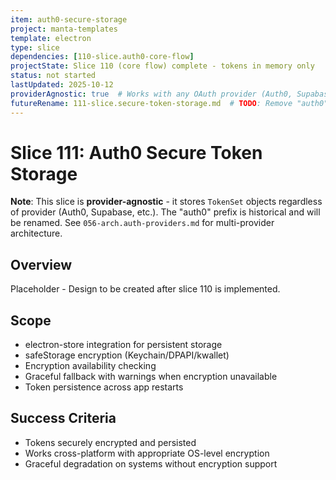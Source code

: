 ```yaml
---
item: auth0-secure-storage
project: manta-templates
template: electron
type: slice
dependencies: [110-slice.auth0-core-flow]
projectState: Slice 110 (core flow) complete - tokens in memory only
status: not started
lastUpdated: 2025-10-12
providerAgnostic: true  # Works with any OAuth provider (Auth0, Supabase, etc.)
futureRename: 111-slice.secure-token-storage.md  # TODO: Remove "auth0" prefix
---
```


# Slice 111: Auth0 Secure Token Storage

**Note**: This slice is **provider-agnostic** - it stores `TokenSet` objects regardless of provider (Auth0, Supabase, etc.). The "auth0" prefix is historical and will be renamed. See `056-arch.auth-providers.md` for multi-provider architecture.

## Overview
Placeholder - Design to be created after slice 110 is implemented.

## Scope
- electron-store integration for persistent storage
- safeStorage encryption (Keychain/DPAPI/kwallet)
- Encryption availability checking
- Graceful fallback with warnings when encryption unavailable
- Token persistence across app restarts

## Success Criteria
- Tokens securely encrypted and persisted
- Works cross-platform with appropriate OS-level encryption
- Graceful degradation on systems without encryption support
